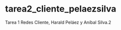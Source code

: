 tarea2_cliente_pelaezsilva
==========================

Tarea 1 Redes Cliente, Harald Peláez y Aníbal Silva.2
